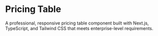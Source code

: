 # Pricing Table

A professional, responsive pricing table component built with Next.js, TypeScript, and Tailwind CSS that meets enterprise-level requirements.
